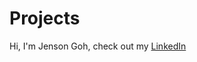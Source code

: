 # Projects

Hi, I'm Jenson Goh, check out my  [LinkedIn](https://www.linkedin.com/in/jenson-goh-sc/)
 
